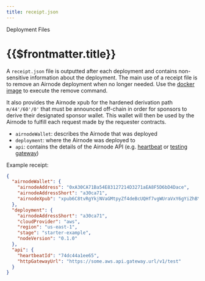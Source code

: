 ```yaml
---
title: receipt.json
---
```

<TitleSpan>Deployment Files</TitleSpan>
# {{$frontmatter.title}}

A `receipt.json` file is outputted after each deployment and contains non-sensitive information about the deployment.
The main use of a receipt file is to remove an Airnode deployment when no longer needed. Use the [docker
image](../../grp-providers/guides/docker/deployer-image.html#remove) to execute the remove command.

It also provides the Airnode xpub for the hardened derivation path `m/44'/60'/0'` that must be announced off-chain in order for sponsors to derive their designated sponsor wallet. This wallet will then be used by the Airnode to fulfill each request made by the requester contracts.

- `airnodeWallet`: describes the Airnode that was deployed
- `deployment`: where the Airnode was deployed to
- `api`: contains the details of the Airnode API (e.g.
  [heartbeat](../../grp-providers/guides/build-an-airnode/heartbeat.html) or [testing
  gateway](grp-providers/guides/build-an-airnode/http-gateway.html))

Example receipt:

```json
{
  "airnodeWallet": {
    "airnodeAddress": "0xA30CA71Ba54E83127214D3271aEA8F5D6bD4Dace",
    "airnodeAddressShort": "a30ca71",
    "airnodeXpub": "xpub6C8tvRgYkjNVaGMtpyZf4deBcUQHf7vgWUraVxY6gYiZhBYbPkFkLLWJzUUeVFdkKpVtatmXHX8kB76xgfmTpVZWbVWdq1rneaAY6a8RtbY"
  },
  "deployment": {
    "airnodeAddressShort": "a30ca71",
    "cloudProvider": "aws",
    "region": "us-east-1",
    "stage": "starter-example",
    "nodeVersion": "0.1.0"
  },
  "api": {
    "heartbeatId": "74dc44a1ee65",
    "httpGatewayUrl": "https://some.aws.api.gateway.url/v1/test"
  }
}
```

